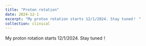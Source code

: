 ```yaml
---
title: "Proton rotation"
date: 2024-12-1
excerpt: "My proton rotation starts 12/1/2024. Stay tuned！ "
collection: clinical
---
```


My proton rotation starts 12/1/2024. Stay tuned！